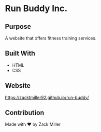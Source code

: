 # Run Buddy Inc.

## Purpose
A website that offers fitness training services.

## Built With
* HTML
* CSS

## Website
https://zacktmiller92.github.io/run-buddy/

## Contribution
Made with ❤️ by Zack Miller
